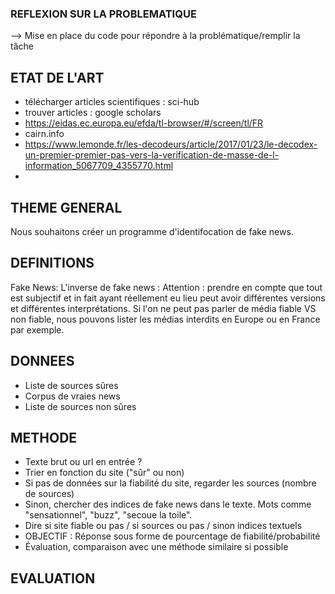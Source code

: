 ### REFLEXION SUR LA PROBLEMATIQUE
--> Mise en place du code pour répondre à la problématique/remplir la tâche

## ETAT DE L'ART
- télécharger articles scientifiques : sci-hub
- trouver articles : google scholars
- https://eidas.ec.europa.eu/efda/tl-browser/#/screen/tl/FR
- cairn.info
- https://www.lemonde.fr/les-decodeurs/article/2017/01/23/le-decodex-un-premier-premier-pas-vers-la-verification-de-masse-de-l-information_5067709_4355770.html
- 

## THEME GENERAL
Nous souhaitons créer un programme d'identifocation de fake news.

## DEFINITIONS
Fake News:
L'inverse de fake news :
Attention : prendre en compte que tout est subjectif et in fait ayant réellement eu lieu peut avoir différentes versions et différentes interprétations.
Si l'on ne peut pas parler de média fiable VS non fiable, nous pouvons lister les médias interdits en Europe ou en France par exemple.

## DONNEES
- Liste de sources sûres
- Corpus de vraies news
- Liste de sources non sûres

## METHODE
- Texte brut ou url en entrée ?
- Trier en fonction du site ("sûr" ou non)
- Si pas de données sur la fiabilité du site, regarder les sources (nombre de sources)
- Sinon, chercher des indices de fake news dans le texte. Mots comme "sensationnel", "buzz", "secoue la toile".
- Dire si site fiable ou pas / si sources ou pas / sinon indices textuels
- OBJECTIF : Réponse sous forme de pourcentage de fiabilité/probabilité
- Évaluation, comparaison avec une méthode similaire si possible

## EVALUATION
